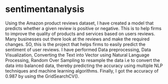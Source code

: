 # sentimentanalysis
Using the Amazon product reviews dataset, I have created a model that predicts whether a given review is positive or negative. This is to help firms to improve the quality of products and services based on users reviews. Many businesses out there look at the reviews and make the required changes. SO, this is the project that helps firms to easily predict the sentiment of user reviews. 
I have performed 
Data preprocessing, 
Data Visualization, 
Converting the Text into Vector using Natural Language Processing, 
Random Over Sampling to resample the data i.e to convert the data into balanced data, 
thereby predicting the accuracy using multiple NLP techniques and machine learning algorithms. 
Finally, I got the accuracy of 0.987 by using the GridSearchCV(). 
